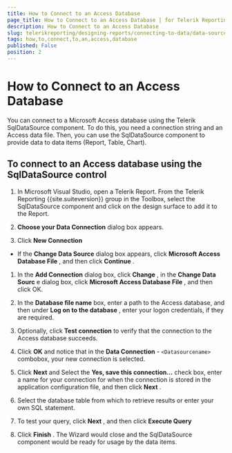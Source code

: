 ```yaml
---
title: How to Connect to an Access Database
page_title: How to Connect to an Access Database | for Telerik Reporting Documentation
description: How to Connect to an Access Database
slug: telerikreporting/designing-reports/connecting-to-data/data-source-components/sqldatasource-component/-how-to/how-to-connect-to-an-access-database
tags: how,to,connect,to,an,access,database
published: False
position: 2
---
```


# How to Connect to an Access Database



You can connect to a Microsoft Access database using the Telerik        SqlDataSource component. To do this, you need a connection string and an        Access data file. Then, you can use the SqlDataSource component to provide        data to data items (Report, Table, Chart).

## To connect to an Access database using the SqlDataSource control

1. In Microsoft Visual Studio, open a Telerik Report. From the              Telerik Reporting {{site.suiteversion}} group in the Toolbox, select the              SqlDataSource component and click on the design surface to add it              to the Report.

1. __Choose your Data Connection__  dialog box              appears.

1. Click __New Connection__ 

+ If the __Change Data Source__  dialog box appears, click 
            __Microsoft Access Database File__ , and then click __Continue__ .

1. In the __Add Connection__  dialog box,              click __Change__ , in the __Change Data Sourc__ e dialog box, click __Microsoft Access Database File__ , and             then click OK.

1. In the __Database file name__  box, enter a path to the Access database,             and then under __Log on to the database__ , enter your logon credentials,              if they are required.

1. Optionally, click __Test connection__  to              verify that the connection to the Access database succeeds.

1. Click __OK__  and notice that in the __Data Connection__  -              ```<Datasourcename>``` combobox, your new connection is selected.

1. Click __Next__  and Select the              __Yes, save this connection…__  check box,             enter a name for your connection for when the connection is stored in              the application configuration file, and then click __Next__ .

1. Select the database table from which to retrieve results or enter your own SQL              statement.

1. To test your query, click __Next__ , and then             click __Execute Query__ 

1. Click __Finish__ . The Wizard would close and the SqlDataSource              component would be ready for usage by the data items.
